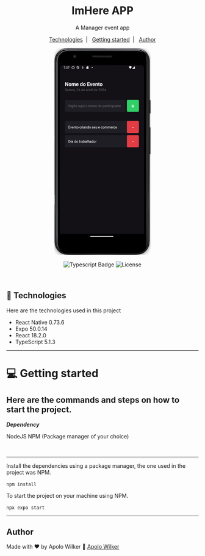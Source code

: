 <h1 align="center">
  ImHere APP
</h1>

<p align="center">
  A Manager event app
</p>



<p align="center">
  <a href="#-technologies">Technologies</a>&nbsp;&nbsp;|&nbsp;&nbsp;
  <a href="#-getting-started">Getting started</a>&nbsp;&nbsp;|&nbsp;&nbsp;
  <a href="#author">Author</a>
</p>


<p align="center">
  <img alt="ToDo App Screen" src="./.github/Screenshot_App.png" width="50%">
</p>

<p align="center">
  <img alt="Typescript Badge" src="https://img.shields.io/badge/Typescript-blue"/>
  <img alt="License" src="https://img.shields.io/badge/ReactNative-gray"/>
<!--   <img alt="License" src="https://img.shields.io/badge/MIT-green"/> -->
</p>

<br>

## 🧰 Technologies
Here are the technologies used in this project

- React Native 0.73.6
- Expo 50.0.14
- React 18.2.0
- TypeScript 5.1.3
---

# 💻 Getting started
Here are the commands and steps on how to start the project.
---

***Dependency***

NodeJS
NPM (Package manager of your choice)

<br/>

---

Install the dependencies using a package manager, the one used in the project was NPM.
```
npm install
```

To start the project on your machine using NPM.

```
npx expo start
```

---

## Author
Made with ♥ by Apolo Wilker 🚀 <a href="https://github.com/APOLOWILKER" target="_blank">Apolo Wilker</a>
